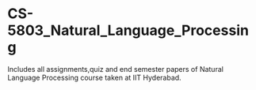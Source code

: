 # CS-5803_Natural_Language_Processing
Includes all assignments,quiz and end semester papers of Natural Language Processing course taken at IIT Hyderabad.

